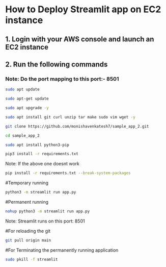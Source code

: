 # How to Deploy Streamlit app on EC2 instance

## 1. Login with your AWS console and launch an EC2 instance

## 2. Run the following commands

### Note: Do the port mapping to this port:- 8501

```bash
sudo apt update
```

```bash
sudo apt-get update
```

```bash
sudo apt upgrade -y
```

```bash
sudo apt install git curl unzip tar make sudo vim wget -y
```

```bash
git clone https://github.com/monishavenkatesh7/sample_app_2.git
```

```bash
cd sample_app_2
```

```bash
sudo apt install python3-pip
```

```bash
pip3 install -r requirements.txt
```
Note: If the above one doesnt work
```bash
pip install -r requirements.txt --break-system-packages
```

#Temporary running
```bash
python3 -m streamlit run app.py
```

#Permanent running
```bash
nohup python3 -m streamlit run app.py
```

Note: Streamlit runs on this port: 8501

#For reloading the git
```bash
git pull origin main
```

#For Terminating the permanently running application
```bash
sudo pkill -f streamlit
```

